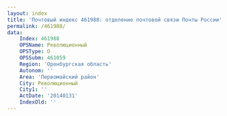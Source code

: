 ```yaml
---
layout: index
title: 'Почтовый индекс 461988: отделение почтовой связи Почты России'
permalink: /461988/
data:
    Index: 461988
    OPSName: Революционный
    OPSType: О
    OPSSubm: 461059
    Region: 'Оренбургская область'
    Autonom: ''
    Area: 'Первомайский район'
    City: Революционный
    City1: ''
    ActDate: '20140131'
    IndexOld: ''
---
```

